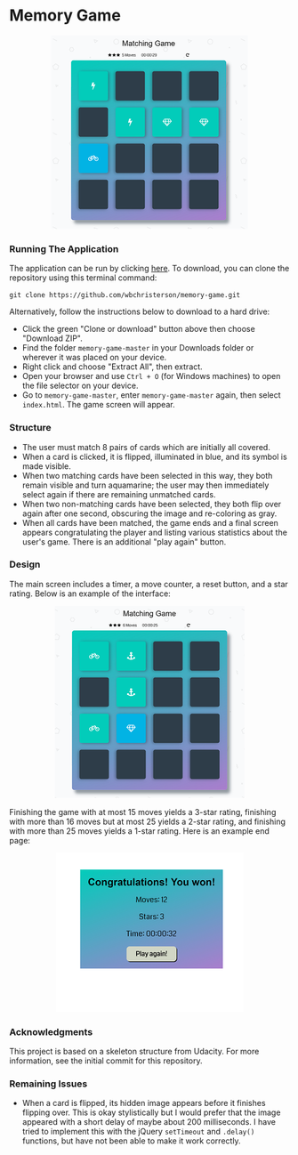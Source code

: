 # Memory Game

<p align="center">
  <img src="img/display.png" alt="Memory Game Page Sample Screenshot">
</p>

### Running The Application

The application can be run by clicking [here](https://wbchristerson.github.io/memory-game/). To download, you can clone the repository using this terminal command:
```
git clone https://github.com/wbchristerson/memory-game.git
```

Alternatively, follow the instructions below to download to a hard drive:
* Click the green "Clone or download" button above then choose "Download ZIP".
* Find the folder `memory-game-master` in your Downloads folder or wherever it was placed on your device.
* Right click and choose "Extract All", then extract.
* Open your browser and use `Ctrl + O` (for Windows machines) to open the file selector on your device.
* Go to `memory-game-master`, enter `memory-game-master` again, then select `index.html`. The game screen will appear.

### Structure
* The user must match 8 pairs of cards which are initially all covered.
* When a card is clicked, it is flipped, illuminated in blue, and its symbol is made visible.
* When two matching cards have been selected in this way, they both remain visible and turn aquamarine; the user may then immediately select again if there are remaining unmatched cards.
* When two non-matching cards have been selected, they both flip over again after one
second, obscuring the image and re-coloring as gray.
* When all cards have been matched, the game ends and a final screen appears congratulating the player and listing various statistics about the user's game. There is an additional "play again" button.

### Design
The main screen includes a timer, a move counter, a reset button, and a star rating. Below is an example of the interface:

<p align="center">
  <img src="img/game-page.png" alt="Memory Game Sample Page">
</p>

Finishing the game with at most 15 moves yields a 3-star rating, finishing with more than 16 moves but at most 25 yields a 2-star rating, and finishing with more than 25 moves yields a 1-star rating. Here is an example end page:

<p align="center">
  <img src="img/end-page.png" alt="End Page Sample">
</p>

### Acknowledgments

This project is based on a skeleton structure from Udacity. For more information, see the initial commit for this repository.

### Remaining Issues
* When a card is flipped, its hidden image appears before it finishes flipping over. This is okay stylistically but I would prefer that the image appeared with a short delay of maybe about 200 milliseconds. I have tried to implement this with the jQuery `setTimeout` and `.delay()` functions, but have not been able to make it work correctly.
